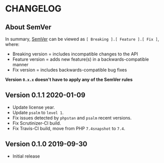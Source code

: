 # CHANGELOG

## About SemVer

In summary, [SemVer](https://semver.org/) can be viewed as `[ Breaking ].[ Feature ].[ Fix ]`, where:

- Breaking version = includes incompatible changes to the API
- Feature version = adds new feature(s) in a backwards-compatible manner
- Fix version = includes backwards-compatible bug fixes

**Version `0.x.x` doesn't have to apply any of the SemVer rules**

## Version 0.1.1 2020-01-09

- Update license year.
- Update `psalm` to `level 1`.
- Fix issues detected by `phpstan` and `psalm` recent versions.
- Fix Scrutinizer-CI build.
- Fix Travis-CI build, move from PHP `7.4snapshot` to `7.4`.

## Version 0.1.0 2019-09-30

- Initial release
